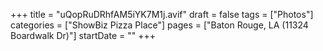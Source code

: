 +++
title = "uQopRuDRhfAM5iYK7M1j.avif"
draft = false
tags = ["Photos"]
categories = ["ShowBiz Pizza Place"]
pages = ["Baton Rouge, LA (11324 Boardwalk Dr)"]
startDate = ""
+++
